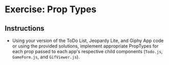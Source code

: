 # Exercise: Prop Types

## Instructions

- Using your version of the ToDo List, Jeopardy Lite, and Giphy App code or using the provided solutions, implement appropriate PropTypes for each prop passed to each app's respective child components (`Todo.js`, `GameForm.js`, and `GifViewer.js`).